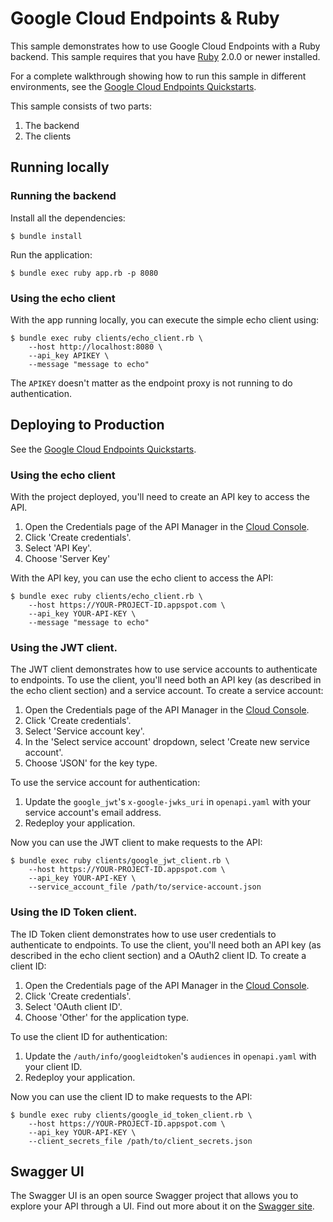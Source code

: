 # Google Cloud Endpoints & Ruby

This sample demonstrates how to use Google Cloud Endpoints with a Ruby backend. This sample requires that you have [Ruby](https://www.ruby-lang.org/en/documentation/installation/) 2.0.0 or newer installed.

For a complete walkthrough showing how to run this sample in different environments, see the [Google Cloud Endpoints Quickstarts](https://cloud.google.com/endpoints/docs/quickstarts).

This sample consists of two parts:

1. The backend
2. The clients

## Running locally

### Running the backend

Install all the dependencies:

    $ bundle install

Run the application:

    $ bundle exec ruby app.rb -p 8080

### Using the echo client

With the app running locally, you can execute the simple echo client using:

    $ bundle exec ruby clients/echo_client.rb \
        --host http://localhost:8080 \
        --api_key APIKEY \
        --message "message to echo"

The `APIKEY` doesn't matter as the endpoint proxy is not running to do authentication.

## Deploying to Production

See the [Google Cloud Endpoints Quickstarts](https://cloud.google.com/endpoints/docs/quickstarts).

### Using the echo client

With the project deployed, you'll need to create an API key to access the API.

1. Open the Credentials page of the API Manager in the [Cloud Console](https://console.cloud.google.com/apis/credentials).
2. Click 'Create credentials'.
3. Select 'API Key'.
4. Choose 'Server Key'

With the API key, you can use the echo client to access the API:

    $ bundle exec ruby clients/echo_client.rb \
        --host https://YOUR-PROJECT-ID.appspot.com \
        --api_key YOUR-API-KEY \
        --message "message to echo"

### Using the JWT client.

The JWT client demonstrates how to use service accounts to authenticate to endpoints. To use the client, you'll need both an API key (as described in the echo client section) and a service account. To create a service account:

1. Open the Credentials page of the API Manager in the [Cloud Console](https://console.cloud.google.com/apis/credentials).
2. Click 'Create credentials'.
3. Select 'Service account key'.
4. In the 'Select service account' dropdown, select 'Create new service account'.
5. Choose 'JSON' for the key type.

To use the service account for authentication:

1. Update the `google_jwt`'s `x-google-jwks_uri` in `openapi.yaml` with your service account's email address.
2. Redeploy your application.

Now you can use the JWT client to make requests to the API:

    $ bundle exec ruby clients/google_jwt_client.rb \
        --host https://YOUR-PROJECT-ID.appspot.com \
        --api_key YOUR-API-KEY \
        --service_account_file /path/to/service-account.json

### Using the ID Token client.

The ID Token client demonstrates how to use user credentials to authenticate to endpoints. To use the client, you'll need both an API key (as described in the echo client section) and a OAuth2 client ID. To create a client ID:

1. Open the Credentials page of the API Manager in the [Cloud Console](https://console.cloud.google.com/apis/credentials).
2. Click 'Create credentials'.
3. Select 'OAuth client ID'.
4. Choose 'Other' for the application type.

To use the client ID for authentication:

1. Update the `/auth/info/googleidtoken`'s `audiences` in `openapi.yaml` with your client ID.
2. Redeploy your application.

Now you can use the client ID to make requests to the API:

    $ bundle exec ruby clients/google_id_token_client.rb \
        --host https://YOUR-PROJECT-ID.appspot.com \
        --api_key YOUR-API-KEY \
        --client_secrets_file /path/to/client_secrets.json

## Swagger UI

The Swagger UI is an open source Swagger project that allows you to explore your API through a UI. Find out more about it on the [Swagger site](http://swagger.io/swagger-ui/).
